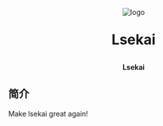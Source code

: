 <p align="center">
	<img alt="logo" src="http://115.190.20.248:9000/lsekai/icon%2Fb208151cec8d67e1f35a464cbb8e939a.png">
</p>
<h1 align="center" style="margin: 30px 0 30px; font-weight: bold;">Lsekai</h1>
<h4 align="center">Lsekai</h4>

## 简介
Make lsekai great again!
